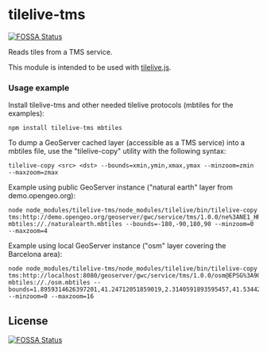 # tilelive-tms
[![FOSSA Status](https://app.fossa.io/api/projects/git%2Bgithub.com%2Funibasil%2Ftilelive-tms.svg?type=shield)](https://app.fossa.io/projects/git%2Bgithub.com%2Funibasil%2Ftilelive-tms?ref=badge_shield)


Reads tiles from a TMS service.

This module is intended to be used with [tilelive.js](https://github.com/mapbox/tilelive.js).

### Usage example

Install tilelive-tms and other needed tilelive protocols (mbtiles for the examples):

    npm install tilelive-tms mbtiles

To dump a GeoServer cached layer (accessible as a TMS service) into a mbtiles file, use the "tilelive-copy" utility with the following syntax:

    tilelive-copy <src> <dst> --bounds=xmin,ymin,xmax,ymax --minzoom=zmin --maxzoom=zmax

Example using public GeoServer instance ("natural earth" layer from demo.opengeo.org):

    node node_modules/tilelive-tms/node_modules/tilelive/bin/tilelive-copy tms:http://demo.opengeo.org/geoserver/gwc/service/tms/1.0.0/ne%3ANE1_HR_LC_SR_W_DR@EPSG%3A900913@jpeg/{z}/{x}/{y}.jpg mbtiles://./naturalearth.mbtiles --bounds=-180,-90,180,90 --minzoom=0 --maxzoom=4

Example using local GeoServer instance ("osm" layer covering the Barcelona area):

    node node_modules/tilelive-tms/node_modules/tilelive/bin/tilelive-copy tms:http://localhost:8080/geoserver/gwc/service/tms/1.0.0/osm@EPSG%3A900913@png8/{z}/{x}/{y}.png mbtiles://./osm.mbtiles --bounds=1.8959314626397201,41.24712051859019,2.3140591893595457,41.53442029978945 --minzoom=0 --maxzoom=16


## License
[![FOSSA Status](https://app.fossa.io/api/projects/git%2Bgithub.com%2Funibasil%2Ftilelive-tms.svg?type=large)](https://app.fossa.io/projects/git%2Bgithub.com%2Funibasil%2Ftilelive-tms?ref=badge_large)
